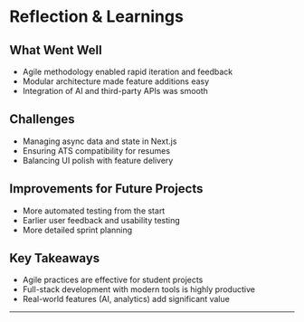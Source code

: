 # Reflection & Learnings

## What Went Well
- Agile methodology enabled rapid iteration and feedback
- Modular architecture made feature additions easy
- Integration of AI and third-party APIs was smooth

## Challenges
- Managing async data and state in Next.js
- Ensuring ATS compatibility for resumes
- Balancing UI polish with feature delivery

## Improvements for Future Projects
- More automated testing from the start
- Earlier user feedback and usability testing
- More detailed sprint planning

## Key Takeaways
- Agile practices are effective for student projects
- Full-stack development with modern tools is highly productive
- Real-world features (AI, analytics) add significant value

---
